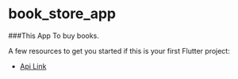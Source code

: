 # book_store_app

###This App To buy books.

A few resources to get you started if this is your first Flutter project:

- [Api Link](https://www.googleapis.com/books/v1/volumes?Filtering=free-ebooks&Sorting=newest&q=programming)

